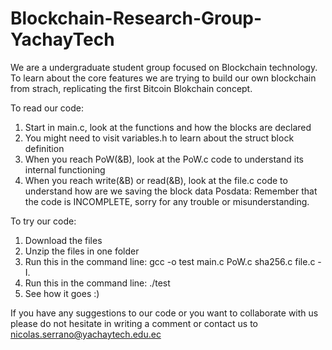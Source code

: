 # Blockchain-Research-Group-YachayTech

We are a undergraduate student group focused on Blockchain technology.
To learn about the core features we are trying to build our own blockchain
from strach, replicating the first Bitcoin Blokchain concept.

To read our code:
1. Start in main.c, look at the functions and how the blocks are declared
2. You might need to visit variables.h to learn about the struct block definition
3. When you reach PoW(&B), look at the PoW.c code to understand its internal functioning
4. When you reach write(&B) or read(&B), look at the file.c code to understand how are we saving the block data
Posdata: Remember that the code is INCOMPLETE, sorry for any trouble or misunderstanding.

To try our code:

1. Download the files
2. Unzip the files in one folder
3. Run this in the command line: gcc -o test main.c PoW.c sha256.c file.c -I.
4. Run this in the command line: ./test
5. See how it goes :)

If you have any suggestions to our code or you want to collaborate with us please
do not hesitate in writing a comment or contact us to nicolas.serrano@yachaytech.edu.ec
